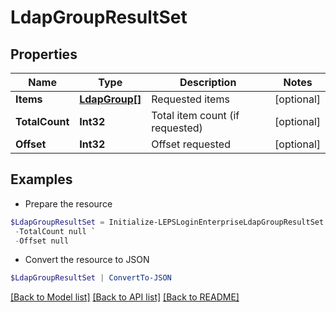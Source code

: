 # LdapGroupResultSet
## Properties

Name | Type | Description | Notes
------------ | ------------- | ------------- | -------------
**Items** | [**LdapGroup[]**](LdapGroup.md) | Requested items | [optional] 
**TotalCount** | **Int32** | Total item count (if requested) | [optional] 
**Offset** | **Int32** | Offset requested | [optional] 

## Examples

- Prepare the resource
```powershell
$LdapGroupResultSet = Initialize-LEPSLoginEnterpriseLdapGroupResultSet  -Items null `
 -TotalCount null `
 -Offset null
```

- Convert the resource to JSON
```powershell
$LdapGroupResultSet | ConvertTo-JSON
```

[[Back to Model list]](../README.md#documentation-for-models) [[Back to API list]](../README.md#documentation-for-api-endpoints) [[Back to README]](../README.md)

